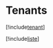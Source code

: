 # Tenants

[!include[tenant](tenants.tenant.autogen.md)]

[!include[liste](tenants.liste.autogen.md)]
































































